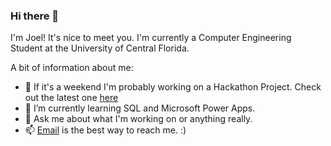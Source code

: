 ### Hi there 👋

I'm Joel! It's nice to meet you. I'm currently a Computer Engineering Student at the University of Central Florida.

A bit of information about me:
- 🔭 If it's a weekend I'm probably working on a Hackathon Project. Check out the latest one [here](https://github.com/Wolverine1122/wall-of-shame)
- 🌱 I’m currently learning SQL and Microsoft Power Apps.
- 💬 Ask me about what I'm working on or anything really.
- 📫 [Email](joelshaw@knights.ucf.edu) is the best way to reach me. :)
<!--
**JoelShaw0/JoelShaw0** is a ✨ _special_ ✨ repository because its `README.md` (this file) appears on your GitHub profile.

Here are some ideas to get you started:

- 🔭 I’m currently working on ...
- 🌱 I’m currently learning ...
- 👯 I’m looking to collaborate on ...
- 🤔 I’m looking for help with ...
- 💬 Ask me about ...
- 📫 How to reach me: ...
- ⚡ Fun fact: ...
-->
